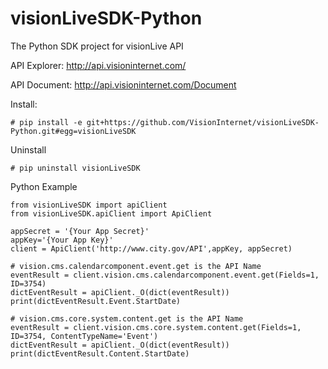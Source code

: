 # visionLiveSDK-Python

The Python SDK project for visionLive API

API Explorer: http://api.visioninternet.com/

API Document: http://api.visioninternet.com/Document

Install:
```
# pip install -e git+https://github.com/VisionInternet/visionLiveSDK-Python.git#egg=visionLiveSDK
```

Uninstall
```
# pip uninstall visionLiveSDK
```

Python Example
```
from visionLiveSDK import apiClient
from visionLiveSDK.apiClient import ApiClient

appSecret = '{Your App Secret}'
appKey='{Your App Key}'
client = ApiClient('http://www.city.gov/API',appKey, appSecret)

# vision.cms.calendarcomponent.event.get is the API Name
eventResult = client.vision.cms.calendarcomponent.event.get(Fields=1, ID=3754)
dictEventResult = apiClient._O(dict(eventResult))
print(dictEventResult.Event.StartDate)

# vision.cms.core.system.content.get is the API Name
eventResult = client.vision.cms.core.system.content.get(Fields=1, ID=3754, ContentTypeName='Event')
dictEventResult = apiClient._O(dict(eventResult))
print(dictEventResult.Content.StartDate)
```

